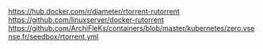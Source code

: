 https://hub.docker.com/r/diameter/rtorrent-rutorrent
https://github.com/linuxserver/docker-rutorrent
https://github.com/ArchiFleKs/containers/blob/master/kubernetes/zero.vsense.fr/seedbox/rtorrent.yml
